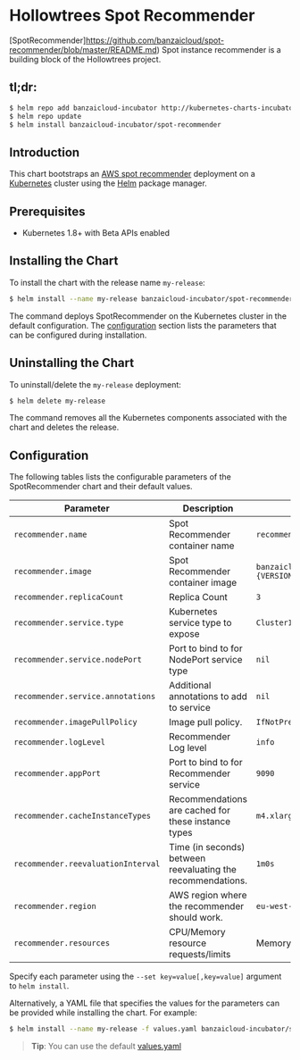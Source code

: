 # Hollowtrees Spot Recommender

[SpotRecommender]https://github.com/banzaicloud/spot-recommender/blob/master/README.md) Spot instance recommender is a building block of the Hollowtrees project. 

## tl;dr:

```bash
$ helm repo add banzaicloud-incubator http://kubernetes-charts-incubator.banzaicloud.com
$ helm repo update
$ helm install banzaicloud-incubator/spot-recommender
```

## Introduction

This chart bootstraps an [AWS spot recommender](https://github.com/banzaicloud/banzai-charts/incubator/spot-recommender) deployment on a [Kubernetes](http://kubernetes.io) cluster using the [Helm](https://helm.sh) package manager.

## Prerequisites

- Kubernetes 1.8+ with Beta APIs enabled

## Installing the Chart

To install the chart with the release name `my-release`:

```bash
$ helm install --name my-release banzaicloud-incubator/spot-recommender
```

The command deploys SpotRecommender on the Kubernetes cluster in the default configuration. The [configuration](#configuration) section lists the parameters that can be configured during installation.

## Uninstalling the Chart

To uninstall/delete the `my-release` deployment:

```bash
$ helm delete my-release
```

The command removes all the Kubernetes components associated with the chart and deletes the release.

## Configuration

The following tables lists the configurable parameters of the SpotRecommender chart and their default values.

|               Parameter             |                          Description                         |                   Default                   |
| ----------------------------------- | ------------------------------------------------------------ | ------------------------------------------- |
| `recommender.name`                  | Spot Recommender container name                              | `recommender`                               |
| `recommender.image`                 | Spot Recommender container image                             | `banzaicloud/spot-recommende:{VERSION}`     |
| `recommender.replicaCount`          | Replica Count                                                | `3`                                         |
| `recommender.service.type`          | Kubernetes service type to expose                            | `ClusterIP`                                 |
| `recommender.service.nodePort`      | Port to bind to for NodePort service type                    | `nil`                                       |
| `recommender.service.annotations`   | Additional annotations to add to service                     | `nil`                                       |
| `recommender.imagePullPolicy`       | Image pull policy.                                           | `IfNotPresent`                              |
| `recommender.logLevel`              | Recommender Log level                                        | `info`                                      |
| `recommender.appPort`               | Port to bind to for Recommender service                      | `9090`                                      |
| `recommender.cacheInstanceTypes`    | Recommendations are cached for these instance types          | `m4.xlarge,m5.xlarge,c5.xlarge`             |
| `recommender.reevaluationInterval`  | Time (in seconds) between reevaluating the recommendations.  | `1m0s`                                      |
| `recommender.region`                | AWS region where the recommender should work.                | `eu-west-1`                                 |
| `recommender.resources`             | CPU/Memory resource requests/limits                          | Memory: `256Mi`, CPU: `100m`                |

Specify each parameter using the `--set key=value[,key=value]` argument to `helm install`. 

Alternatively, a YAML file that specifies the values for the parameters can be provided while installing the chart. For example:

```bash
$ helm install --name my-release -f values.yaml banzaicloud-incubator/spot-recommender
```

> **Tip**: You can use the default [values.yaml](values.yaml)


```
